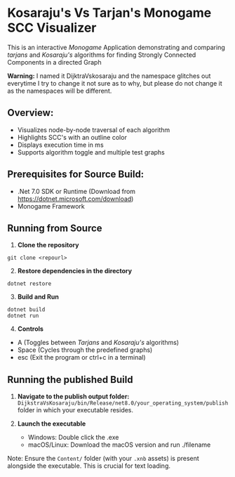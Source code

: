 # Kosaraju's Vs Tarjan's Monogame SCC Visualizer

This is an interactive _Monogame_ Application demonstrating and comparing _tarjans_ and _Kosaraju's_ algorithms for finding Strongly Connected Components in a directed Graph

**Warning:** I named it DijktraVskosaraju and the namespace glitches out everytime I try to change it not sure as to why, but please do not change it as the namespaces will be different.

## Overview:

- Visualizes node-by-node traversal of each algorithm
- Highlights SCC's with an outline color
- Displays execution time in ms
- Supports algorithm toggle and multiple test graphs

## Prerequisites for Source Build:

- .Net 7.0 SDK or Runtime (Download from https://dotnet.microsoft.com/download)
- Monogame Framework

## Running from Source

1. **Clone the repository**

```
git clone <repourl>
```

2. **Restore dependencies in the directory**

```
dotnet restore
```

3. **Build and Run**

```
dotnet build
dotnet run
```

4. **Controls**

- A (Toggles between _Tarjans_ and _Kosaraju's_ algorithms)
- Space (Cycles through the predefined graphs)
- esc (Exit the program or ctrl+c in a terminal)

## Running the published Build

1.  **Navigate to the publish output folder:**
    `DijkstraVsKosaraju/bin/Release/net8.0/your_operating_system/publish` folder in which your executable resides.

2.  **Launch the executable**
    - Windows: Double click the .exe
    - macOS/Linux: Download the macOS version and run ./filename

Note:
Ensure the `Content/` folder (with your `.xnb` assets) is present alongside the executable. This is crucial for text loading.
